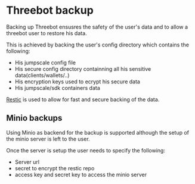# Threebot backup

Backing up Threebot ensusres the safety of the user's data and to allow a threebot user to restore his data.

This is achieved by backing the user's config directory which contains the following:

- His jumpscale config file
- His secure config directory containning all his sensitive data(clients/wallets/..)
- His encryption keys used to ecrypt his secure data
- His jumpscale/sdk containers data

[Restic](https://restic.readthedocs.io/en/latest/) is used to allow for fast and secure backing of the data.

## Minio backups

Using Minio as backend for the backup is supported although the setup of the minio server is left to the user.

Once the server is setup the user needs to specify the following:

- Server url
- secret to encrypt the restic repo
- access key and secret key to access the minio server
